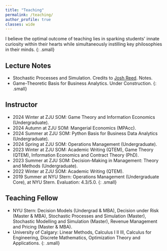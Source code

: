 ```yaml
---
title: "Teaching"
permalink: /teaching/
author_profile: true
classes: wide
---
```


I believe the optimal outcome of teaching lies in sparking students' innate curiosity within their hearts while simultaneously instilling key philosophies in their minds.
{: .small}

## Lecture Notes
  * Stochastic Processes and Simulation. Credits to <a href="http://people.stern.nyu.edu/jreed/">Josh Reed</a>. Notes.
  * Game-Theoretic Basis for Business Analytics. Under Construction. 
{: .small}

## Instructor
  * 2024 Winter at ZJU SOM: Game Theory and Information Economics (Undergraduate).
  * 2024 Autumn at ZJU SOM: Mangerial Economics (MPAcc).
  * 2024 Summer at ZJU SOM: Python Basis for Business Data Analytics (Undergraduate).
  * 2024 Spring at ZJU SOM: Operations Management (Undergraduate).
  * 2023 Winter at ZJU SOM: Academic Writing (QTEM), Game Theory (QTEM), Information Economics and Contract Theory (PhD).
  * 2023 Summer at ZJU SOM: Decision-Making in Management: Theory and Methods (Undergraduate).
  * 2022 Winter at ZJU SOM: Academic Writing (QTEM).
  * 2019 Summer at NYU Stern: Operations Management (Undergraduate Core), at NYU Stern. Evaluation: 4.3/5.0.
{: .small}

## Teaching Fellow
  * NYU Stern: Decision Models (Undergrad & MBA), Decision under Risk (Master & MBA), Stochastic Processes and Simulation (Master), Stochastic Modelling and Simulation (Master), Revenue Management and Pricing (Master & MBA).
  * University of Calgary: Linear Methods, Calculus I II III, Calculus for Engineering, Discrete Mathematics, Optimization Theory and Applications.
{: .small}
